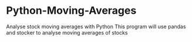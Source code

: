 # Python-Moving-Averages
Analyse stock moving averages with Python
This program will use pandas and stocker to analyse moving averages of stocks
